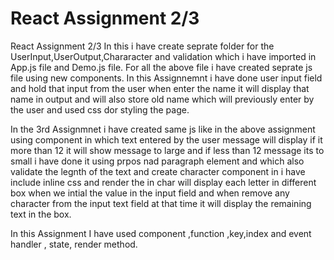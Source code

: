 # React Assignment 2/3
 React Assignment 2/3
 In this i have create seprate folder for the  UserInput,UserOutput,Chararacter and validation which i have imported in App.js file and Demo.js file.
 For all the above file i have created seprate js file using new components. In this Assignnemnt i have done user input field  and hold that input from the user when enter the name it will display that name in output  and will also store old name which will previously enter by the user and used css dor styling the page.

 In the 3rd Assignmnet i have created same js like in the above assignment  using component in which text entered by the user  message will display if it more than 12 it will show message to large and if less than 12 message its to small i have done it using prpos nad paragraph element and which also validate the legnth of the text  and create character component  in i have include inline css
 and render the in char will display each letter in different box  when we intial the value in the input field and when remove any character from the input text field at that time it will display the remaining text in the box.

 In this Assignment I have used component ,function ,key,index and event handler , state, render method.
